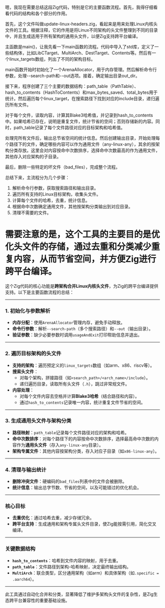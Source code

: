 嗯，我现在需要总结这段Zig代码，特别是它的主要函数流程。首先，我得仔细看看代码的结构和各个部分的作用。

首先，这个文件叫做update-linux-headers.zig，看起来是用来处理Linux内核头文件的工具。根据注释，它的作用是将Linux不同架构的头文件整理到不同的目录中，并且生成适用于所有架构的通用头文件，以便Zig支持跨平台编译。

主函数是main()，让我先看一下main函数的流程。代码中导入了std库，定义了一些结构体，比如LibCTarget、MultiArch、DestTarget、Contents等。然后有一个linux_targets数组，列出了不同的架构目标。

main函数开始时初始化了一个ArenaAllocator，用于内存管理。然后解析命令行参数，处理--search-path和--out选项。接着，确定输出目录out_dir。

接下来，程序创建了三个主要的数据结构：path_table（PathTable）、hash_to_contents（HashToContents）和max_bytes_saved、total_bytes用于统计。然后遍历每个linux_target，在搜索路径下找到对应的include目录，递归遍历所有文件。

对于每个文件，读取内容，计算其Blake3哈希值，并记录到hash_to_contents中。如果哈希已存在，说明是重复文件，统计节省的空间；否则存储新的内容。同时，path_table记录了每个文件路径对应的目标架构和哈希值。

处理完所有文件后，输出总节省空间的统计信息。然后创建输出目录，开始处理每个路径下的文件，确定哪些内容可以作为通用文件（any-linux-any），其余的按架构分类存放。这里会对内容按命中次数排序，选择命中次数最高的作为通用文件，其他存入对应架构的子目录。

最后，删除一些特定的坏文件（bad_files），完成整个流程。

总结下来，主流程分为几个步骤：
1. 解析命令行参数，获取搜索路径和输出目录。
2. 遍历所有支持的Linux目标架构，收集头文件。
3. 计算每个文件的哈希，去重，统计信息。
4. 根据命中次数确定通用文件，其他按架构分类输出到对应目录。
5. 清理不需要的文件。

需要注意的是，这个工具的主要目的是优化头文件的存储，通过去重和分类减少重复内容，从而节省空间，并方便Zig进行跨平台编译。
================================================
这个Zig代码的核心功能是**跨架构合并Linux内核头文件**，为Zig的跨平台编译提供支持。以下是主要函数流程的总结：

---

### **1. 初始化与参数解析**
- **内存分配**：使用`ArenaAllocator`管理内存，避免手动释放。
- **命令行参数**：解析`--search-path`（多个搜索路径）和`--out`（输出目录）。
- **验证参数**：缺少必要参数时调用`usageAndExit`打印帮助信息并退出。

---

### **2. 遍历目标架构的头文件**
- **支持的架构**：遍历预定义的`linux_targets`数组（如arm、x86、riscv等）。
- **搜索头文件**：
  - 对每个架构，拼接路径（如`<search_path>/<arch_name>/include`）。
  - 递归遍历目录，读取所有头文件（`.h`），跳过非常规文件。
- **内容处理**：
  - 对每个文件内容去空格并计算**Blake3哈希**（结合路径和内容）。
  - 通过`hash_to_contents`记录唯一内容，统计重复文件节省的空间。

---

### **3. 生成通用头文件与架构分类**
- **路径映射**：`path_table`记录每个文件路径对应的架构和哈希。
- **命中次数排序**：对每个路径下的内容按命中次数排序，选择最高命中次数的内容作为**通用头文件**（存入`any-linux-any`目录）。
- **架构专属文件**：其他内容按架构分类，存入对应子目录（如`x86-linux-any`）。

---

### **4. 清理与输出统计**
- **删除冲突文件**：硬编码的`bad_files`列表中的文件会被删除。
- **统计信息**：输出总字节数、节省的空间，以及可能错过的优化机会。

---

### **核心目标**
- **去重优化**：通过哈希去重，减少存储冗余。
- **跨平台支持**：生成通用和架构专属头文件目录，使Zig能按需引用，简化交叉编译。

---

### **关键数据结构**
- **`hash_to_contents`**：哈希到文件内容的映射，用于去重。
- **`path_table`**：文件路径到架构-哈希映射，决定最终输出结构。
- **`MultiArch`**：联合类型，区分通用架构（如arm）和具体架构（如`.specific = .aarch64`）。

---

此工具通过自动化合并和分类，显著降低了维护多架构头文件的复杂性，是Zig生态跨平台兼容性的重要基础设施。